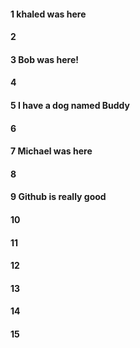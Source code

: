 #### 1 khaled was here
#### 2
#### 3 Bob was here!
#### 4
#### 5 I have a dog named Buddy
#### 6
#### 7 Michael was here
#### 8
#### 9 Github is really good 
#### 10
#### 11
#### 12
#### 13
#### 14
#### 15
